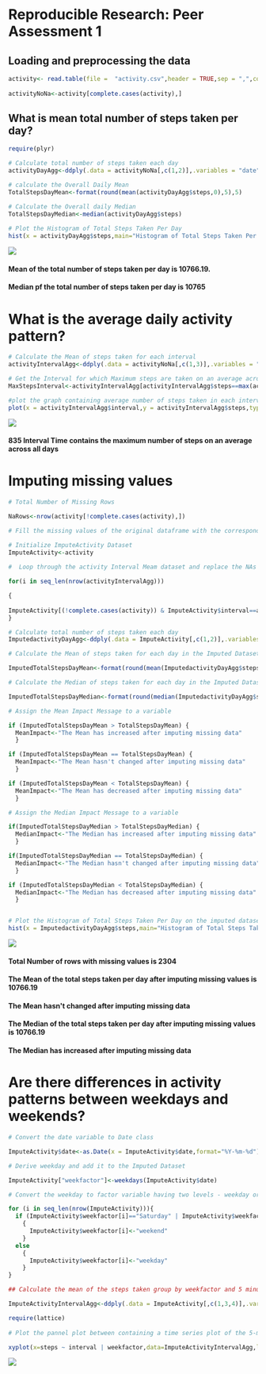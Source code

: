 # Reproducible Research: Peer Assessment 1
       

## Loading and preprocessing the data


```r
activity<- read.table(file =  "activity.csv",header = TRUE,sep = ",",colClasses = c("integer","character","integer"))
                      
activityNoNa<-activity[complete.cases(activity),]
```

## What is mean total number of steps taken per day?


```r
require(plyr)

# Calculate total number of steps taken each day
activityDayAgg<-ddply(.data = activityNoNa[,c(1,2)],.variables = "date",.fun = summarize,steps=sum(steps) )

# calculate the Overall Daily Mean
TotalStepsDayMean<-format(round(mean(activityDayAgg$steps,0),5),5)

# Calculate the Overall daily Median
TotalStepsDayMedian<-median(activityDayAgg$steps)
  
# Plot the Histogram of Total Steps Taken Per Day
hist(x = activityDayAgg$steps,main="Histogram of Total Steps Taken Per Day",xlab = "Steps Per Day",ylab = "Frequency",ylim = c(1,30),)
```

![](PA1_template_files/figure-html/unnamed-chunk-2-1.png)

#### Mean of the total number of steps taken per day is 10766.19.
#### Median pf the total number of steps taken per day is 10765

# What is the average daily activity pattern?


```r
# Calculate the Mean of steps taken for each interval
activityIntervalAgg<-ddply(.data = activityNoNa[,c(1,3)],.variables = "interval",.fun = summarize,steps=mean(steps) )

# Get the Interval for which Maximum steps are taken on an average across all days
MaxStepsInterval<-activityIntervalAgg[activityIntervalAgg$steps==max(activityIntervalAgg$steps),]$interval

#plot the graph containing average number of steps taken in each interval
plot(x = activityIntervalAgg$interval,y = activityIntervalAgg$steps,type = "l",xlab = "Time Interval" ,ylab = "Average Number of Steps",main = "Plot of Average Number of Steps Taken in Each Interval",ylim = c(0,300))
```

![](PA1_template_files/figure-html/unnamed-chunk-3-1.png)

#### 835 Interval Time contains the maximum number of steps on an average across all days


# Imputing missing values


```r
# Total Number of Missing Rows

NaRows<-nrow(activity[!complete.cases(activity),])

# Fill the missing values of the original dataframe with the corresponding 5 minute Interval mean taken across all days (Already calculated above in the dataframe activityIntervalAgg)

# Initialize ImputeActivity Dataset
ImputeActivity<-activity
 
#  Loop through the activity Interval Meam dataset and replace the NAs in the original dataset with those values

for(i in seq_len(nrow(activityIntervalAgg)))

{
  
ImputeActivity[(!complete.cases(activity)) & ImputeActivity$interval==activityIntervalAgg$interval[i] ,]$steps<-activityIntervalAgg$steps[i]
}

# Calculate total number of steps taken each day
ImputedactivityDayAgg<-ddply(.data = ImputeActivity[,c(1,2)],.variables = "date",.fun = summarize,steps=sum(steps) )

# Calculate the Mean of steps taken for each day in the Imputed Dataset

ImputedTotalStepsDayMean<-format(round(mean(ImputedactivityDayAgg$steps,0),5),5)

# Calculate the Median of steps taken for each day in the Imputed Dataset

ImputedTotalStepsDayMedian<-format(round(median(ImputedactivityDayAgg$steps,0),5),5)

# Assign the Mean Impact Message to a variable

if (ImputedTotalStepsDayMean > TotalStepsDayMean) {
  MeanImpact<-"The Mean has increased after imputing missing data"
  }

if (ImputedTotalStepsDayMean == TotalStepsDayMean) {
  MeanImpact<-"The Mean hasn't changed after imputing missing data"
  }

if (ImputedTotalStepsDayMean < TotalStepsDayMean) {
  MeanImpact<-"The Mean has decreased after imputing missing data" 
  }

# Assign the Median Impact Message to a variable

if(ImputedTotalStepsDayMedian > TotalStepsDayMedian) {
  MedianImpact<-"The Median has increased after imputing missing data"
  }

if(ImputedTotalStepsDayMedian == TotalStepsDayMedian) {
  MedianImpact<-"The Median hasn't changed after imputing missing data" 
  }

if (ImputedTotalStepsDayMedian < TotalStepsDayMedian) {
  MedianImpact<-"The Median has decreased after imputing missing data"
  }


# Plot the Histogram of Total Steps Taken Per Day on the imputed dataset
hist(x = ImputedactivityDayAgg$steps,main="Histogram of Total Steps Taken Per Day After Imputing Missing Data",xlab = "Steps Per Day",ylab = "Frequency",ylim = c(1,40),)
```

![](PA1_template_files/figure-html/unnamed-chunk-4-1.png)

#### Total Number of rows with missing values is 2304
#### The Mean of the total steps taken per day after imputing missing values is 10766.19
#### The Mean hasn't changed after imputing missing data
#### The Median of the total steps taken per day after imputing missing values is 10766.19
#### The Median has increased after imputing missing data

# Are there differences in activity patterns between weekdays and weekends?


```r
# Convert the date variable to Date class

ImputeActivity$date<-as.Date(x = ImputeActivity$date,format="%Y-%m-%d")

# Derive weekday and add it to the Imputed Dataset

ImputeActivity["weekfactor"]<-weekdays(ImputeActivity$date)

# Convert the weekday to factor variable having two levels - weekday or weekend

for (i in seq_len(nrow(ImputeActivity))){
  if (ImputeActivity$weekfactor[i]=="Saturday" | ImputeActivity$weekfactor[i] =="Sunday")
    {
      ImputeActivity$weekfactor[i]<-"weekend"
    }
  else
    {
      ImputeActivity$weekfactor[i]<-"weekday"
    }
}

## Calculate the mean of the steps taken group by weekfactor and 5 minute interval

ImputeActivityIntervalAgg<-ddply(.data = ImputeActivity[,c(1,3,4)],.variables = c("interval","weekfactor"),.fun = summarize,steps=mean(steps) )

require(lattice)
 
# Plot the pannel plot between containing a time series plot of the 5-minute interval (x-axis) and the average number of steps taken, averaged across all weekday days or weekend days (y-axis)

xyplot(x=steps ~ interval | weekfactor,data=ImputeActivityIntervalAgg,layout=c(1,2),type="l",xlab="Interval",ylab="Number of Steps")
```

![](PA1_template_files/figure-html/unnamed-chunk-5-1.png)
